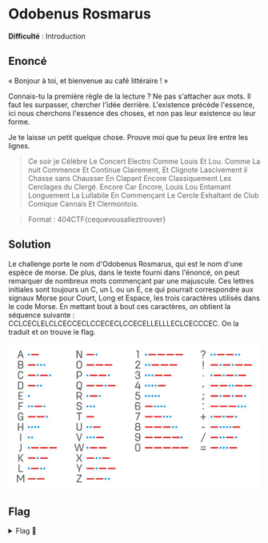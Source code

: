 # Odobenus Rosmarus

**Difficulté** : Introduction

## Enoncé

« Bonjour à toi, et bienvenue au café littéraire ! »

Connais-tu la première règle de la lecture ? Ne pas s'attacher aux mots. Il faut les surpasser, chercher l'idée derrière. L'existence précède l'essence, ici nous cherchons l'essence des choses, et non pas leur existence ou leur forme.

Je te laisse un petit quelque chose. Prouve moi que tu peux lire entre les lignes.

> Ce soir je Célèbre Le Concert Electro Comme Louis Et Lou. Comme La nuit Commence Et Continue Clairement, Et Clignote Lascivement il Chasse sans Chausser En Clapant Encore Classiquement Les Cerclages du Clergé. Encore Car Encore, Louis Lou Entamant Longuement La Lullabile En Commençant Le Cercle Exhaltant de Club Comique Cannais Et Clermontois.

> Format : 404CTF{cequevousalleztrouver}


## Solution

Le challenge porte le nom d'Odobenus Rosmarus, qui est le nom d'une espèce de morse. De plus, dans le texte fourni dans l'énoncé, on peut remarquer de nombreux mots commençant par une majuscule. Ces lettres initiales sont toujours un C, un L ou un E, ce qui pourrait correspondre aux signaux Morse pour Court, Long et Espace, les trois caractères utilisés dans le code Morse. En mettant bout à bout ces caractères, on obtient la séquence suivante : CCLCECLELCLCECCECLCCECECLCCECELLELLLECLCECCCEC. On la traduit et on trouve le flag.

<p align="center"><img src="Code morse.jpg" alt="Code morse" width="800"></p>


## Flag

<details>
<summary> Flag 🚩</summary>

```
404CTF{FACILELEMORSE}
```
